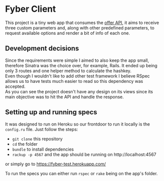 # Fyber Client
This project is a tiny web app that consumes the [offer API](http://developer.fyber.com/content/ios/offer-wall/offer-api/), it aims to receive three custom parameters and, along with other predefined parameters, to request available options and render a bit of info of each one.

## Development decisions
Since the requirements were simple I aimed to also keep the app small, therefore Sinatra was the choice over, for example, Rails. It ended up being only 3 routes and one helper method to calculate the hashkey.  
Even though I wouldn't like to add other test framework I believe RSpec allows us to have tests much easier to read so this dependency was accepted.  
As you can see the project doesn't have any design on its views since its main objective was to hit the API and handle the response.

## Setting up and running specs
It was designed to run on Heroku so our frontdoor to run it locally is the `config.ru` file. Just follow the steps:
- `git clone` this repository
- `cd` the folder
- `bundle` to install dependencies
- `rackup -p 4567` and the app should be running on http://localhost:4567

or simply go to https://fyber-test.herokuapp.com/

To run the specs you can either run `rspec` or `rake` being on the app's folder.
